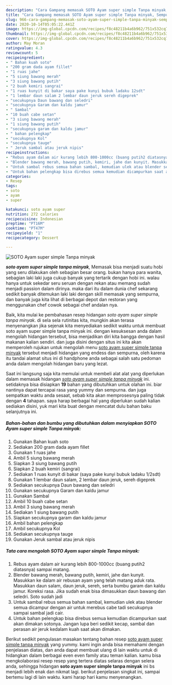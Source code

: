 ```yaml
---
description: "Cara Gampang memasak SOTO Ayam super simple Tanpa minyak, Sempurna"
title: "Cara Gampang memasak SOTO Ayam super simple Tanpa minyak, Sempurna"
slug: 966-cara-gampang-memasak-soto-ayam-super-simple-tanpa-minyak-sempurna
date: 2020-10-14T05:05:22.441Z
image: https://img-global.cpcdn.com/recipes/f8c48211b4a6b962/751x532cq70/soto-ayam-super-simple-tanpa-minyak-foto-resep-utama.jpg
thumbnail: https://img-global.cpcdn.com/recipes/f8c48211b4a6b962/751x532cq70/soto-ayam-super-simple-tanpa-minyak-foto-resep-utama.jpg
cover: https://img-global.cpcdn.com/recipes/f8c48211b4a6b962/751x532cq70/soto-ayam-super-simple-tanpa-minyak-foto-resep-utama.jpg
author: May Moran
ratingvalue: 4.3
reviewcount: 5
recipeingredient:
- " Bahan kuah soto"
- "200 gram dada ayam fillet"
- "1 ruas jahe"
- "5 siung bawang merah"
- "3 siung bawang putih"
- "2 buah kemiri sangrai"
- "1 ruas kunyit di bakar saya pake kunyi bubuk ladaku 12sdt"
- "1 lembar daun salam 2 lembar daun jeruk sereh digeprek"
- "secukupnya Daun bawang dan seledri"
- "secukupnya Garam dan kaldu jamur"
- " Sambal"
- "10 buah cabe setan"
- "3 siung bawang merah"
- "1 siung bawang putih"
- "secukupnya garam dan kaldu jamur"
- " bahan pelengkap"
- "secukupnya Kol"
- "secukupnya tauge"
- " Jeruk sambal atau jeruk nipis"
recipeinstructions:
- "Rebus ayam dalam air kurang lebih 800-1000cc (buang putih2 diatasnya) sampai matang."
- "Blender bawang merah, bawang putih, kemiri, jahe dan kunyit. Masukkan ke dalam air rebusan ayam yang telah matang aduk rata. Masukkan daun salam, daun jeruk, sereh, serta bumbu garam dan kaldu jamur. Koreksi rasa. Jika sudah enak bisa dimasukkan daun bawang dan seledri. Soto sudah jadi"
- "Untuk sambal rebus semua bahan sambal, kemudian ulek atau blender semua dicampur dengan air untuk merebus cabe tadi secukupnya sampai sambal jadi cair."
- "Untuk bahan pelengkap bisa direbus semua kemudian dicampurkan saat akan dimakan sotonya. Jangan lupa beri sedikit kecap, sambal dan perasan air jeruk kedalam kuah saat akan dimakan."
categories:
- Resep
tags:
- soto
- ayam
- super

katakunci: soto ayam super 
nutrition: 272 calories
recipecuisine: Indonesian
preptime: "PT16M"
cooktime: "PT47M"
recipeyield: "1"
recipecategory: Dessert

---
```



![SOTO Ayam super simple Tanpa minyak](https://img-global.cpcdn.com/recipes/f8c48211b4a6b962/751x532cq70/soto-ayam-super-simple-tanpa-minyak-foto-resep-utama.jpg)

<b><i>soto ayam super simple tanpa minyak</i></b>, Memasak bisa menjadi suatu hobi yang seru dilakukan oleh sebagian besar orang. bukan hanya para wanita, sebagian laki laki juga cukup banyak yang tertarik dengan hobi ini. walau hanya untuk sekedar seru seruan dengan rekan atau memang sudah menjadi passion dalam dirinya. maka dari itu dalam dunia chef sekarang sedikit banyak ditemukan laki laki dengan skill memasak yang sempurna, dan banyak juga kita lihat di berbagai depot dan restoran yang menggunakan chef cowok sebagai chef andalan nya.

Baik, kita mulai ke pembahasan resep hidangan <i>soto ayam super simple tanpa minyak</i>. di sela sela rutinitas kita, mungkin akan terasa menyenangkan jika sejenak kita menyediakan sedikit waktu untuk membuat soto ayam super simple tanpa minyak ini. dengan kesuksesan anda dalam mengolah hidangan tersebut, bisa menjadikan diri kita bangga dengan hasil makanan kalian sendiri. dan juga disini dengan situs ini kita akan memperoleh rujukan untuk mengolah menu <u>soto ayam super simple tanpa minyak</u> tersebut menjadi hidangan yang endess dan sempurna, oleh karena itu tandai alamat situs ini di handphone anda sebagai salah satu pedoman anda dalam mengolah hidangan baru yang lezat.




Saat ini langsung saja kita memulai untuk membeli alat alat yang diperlukan dalam memasak hidangan <u><i>soto ayam super simple tanpa minyak</i></u> ini. setidaknya bisa disiapkan <b>19</b> bahan yang dibutuhkan untuk olahan ini. biar nantinya dapat tercapai rasa yang yummy dan sempurna. dan juga sempatkan waktu anda sesaat, sebab kita akan memprosesnya paling tidak dengan <b>4</b> tahapan. saya harap berbagai hal yang diperlukan sudah kalian sediakan disini, yuk mari kita buat dengan mencatat dulu bahan baku selanjutnya ini.

<!--inarticleads1-->

##### Bahan-bahan dan bumbu yang dibutuhkan dalam menyiapkan SOTO Ayam super simple Tanpa minyak:

1. Gunakan  Bahan kuah soto
1. Sediakan 200 gram dada ayam fillet
1. Gunakan 1 ruas jahe
1. Ambil 5 siung bawang merah
1. Siapkan 3 siung bawang putih
1. Siapkan 2 buah kemiri (sangrai)
1. Sediakan 1 ruas kunyit di bakar (saya pake kunyi bubuk ladaku 1/2sdt)
1. Gunakan 1 lembar daun salam, 2 lembar daun jeruk, sereh digeprek
1. Sediakan secukupnya Daun bawang dan seledri
1. Gunakan secukupnya Garam dan kaldu jamur
1. Gunakan  Sambal
1. Ambil 10 buah cabe setan
1. Ambil 3 siung bawang merah
1. Sediakan 1 siung bawang putih
1. Siapkan secukupnya garam dan kaldu jamur
1. Ambil  bahan pelengkap
1. Ambil secukupnya Kol
1. Sediakan secukupnya tauge
1. Gunakan  Jeruk sambal atau jeruk nipis




<!--inarticleads2-->

##### Tata cara mengolah SOTO Ayam super simple Tanpa minyak:

1. Rebus ayam dalam air kurang lebih 800-1000cc (buang putih2 diatasnya) sampai matang.
1. Blender bawang merah, bawang putih, kemiri, jahe dan kunyit. Masukkan ke dalam air rebusan ayam yang telah matang aduk rata. Masukkan daun salam, daun jeruk, sereh, serta bumbu garam dan kaldu jamur. Koreksi rasa. Jika sudah enak bisa dimasukkan daun bawang dan seledri. Soto sudah jadi
1. Untuk sambal rebus semua bahan sambal, kemudian ulek atau blender semua dicampur dengan air untuk merebus cabe tadi secukupnya sampai sambal jadi cair.
1. Untuk bahan pelengkap bisa direbus semua kemudian dicampurkan saat akan dimakan sotonya. Jangan lupa beri sedikit kecap, sambal dan perasan air jeruk kedalam kuah saat akan dimakan.




Berikut sedikit pengulasan masakan tentang bahan resep <u>soto ayam super simple tanpa minyak</u> yang yummy. kami ingin anda bisa memahami dengan penjelasan diatas, dan anda dapat membuat ulang di lain waktu untuk di hidangkan dalam berbagai even even family atau teman kalian. kamu bisa mengkolaborasi resep resep yang tertera diatas selaras dengan selera anda, sehingga hidangan <b>soto ayam super simple tanpa minyak</b> ini bs menjadi lebih enak dan nikmat lagi. berikut penjelasan singkat ini, sampai bertemu lagi di lain waktu. kami harap hari kamu menyenangkan.
